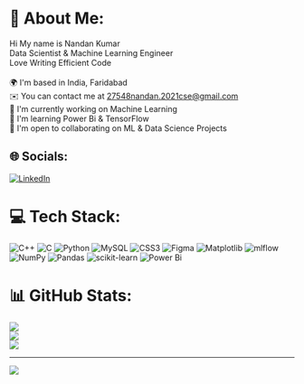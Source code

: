 # 💫 About Me:
Hi My name is Nandan Kumar<br>Data Scientist & Machine Learning Engineer<br>Love Writing Efficient Code<br><br>🌍  I'm based in India, Faridabad<br>✉️  You can contact me at 27548nandan.2021cse@gmail.com<br>🚀  I'm currently working on Machine Learning<br>🧠  I'm learning Power Bi & TensorFlow<br>🤝  I'm open to collaborating on ML & Data Science Projects


## 🌐 Socials:
[![LinkedIn](https://img.shields.io/badge/LinkedIn-%230077B5.svg?logo=linkedin&logoColor=white)](https://linkedin.com/in/https://www.linkedin.com/in/nandan-kumar-787944229/) 

# 💻 Tech Stack:
![C++](https://img.shields.io/badge/c++-%2300599C.svg?style=for-the-badge&logo=c%2B%2B&logoColor=white) ![C](https://img.shields.io/badge/c-%2300599C.svg?style=for-the-badge&logo=c&logoColor=white) ![Python](https://img.shields.io/badge/python-3670A0?style=for-the-badge&logo=python&logoColor=ffdd54) ![MySQL](https://img.shields.io/badge/mysql-%2300000f.svg?style=for-the-badge&logo=mysql&logoColor=white) ![CSS3](https://img.shields.io/badge/css3-%231572B6.svg?style=for-the-badge&logo=css3&logoColor=white) ![Figma](https://img.shields.io/badge/figma-%23F24E1E.svg?style=for-the-badge&logo=figma&logoColor=white) ![Matplotlib](https://img.shields.io/badge/Matplotlib-%23ffffff.svg?style=for-the-badge&logo=Matplotlib&logoColor=black) ![mlflow](https://img.shields.io/badge/mlflow-%23d9ead3.svg?style=for-the-badge&logo=numpy&logoColor=blue) ![NumPy](https://img.shields.io/badge/numpy-%23013243.svg?style=for-the-badge&logo=numpy&logoColor=white) ![Pandas](https://img.shields.io/badge/pandas-%23150458.svg?style=for-the-badge&logo=pandas&logoColor=white) ![scikit-learn](https://img.shields.io/badge/scikit--learn-%23F7931E.svg?style=for-the-badge&logo=scikit-learn&logoColor=white) ![Power Bi](https://img.shields.io/badge/power_bi-F2C811?style=for-the-badge&logo=powerbi&logoColor=black)
# 📊 GitHub Stats:
![](https://github-readme-stats.vercel.app/api?username=NandanKumar07&theme=dark&hide_border=false&include_all_commits=false&count_private=false)<br/>
![](https://github-readme-streak-stats.herokuapp.com/?user=NandanKumar07&theme=dark&hide_border=false)<br/>
![](https://github-readme-stats.vercel.app/api/top-langs/?username=NandanKumar07&theme=dark&hide_border=false&include_all_commits=false&count_private=false&layout=compact)

---
[![](https://visitcount.itsvg.in/api?id=NandanKumar07&icon=2&color=6)](https://visitcount.itsvg.in)

<!-- Proudly created with GPRM ( https://gprm.itsvg.in ) -->

